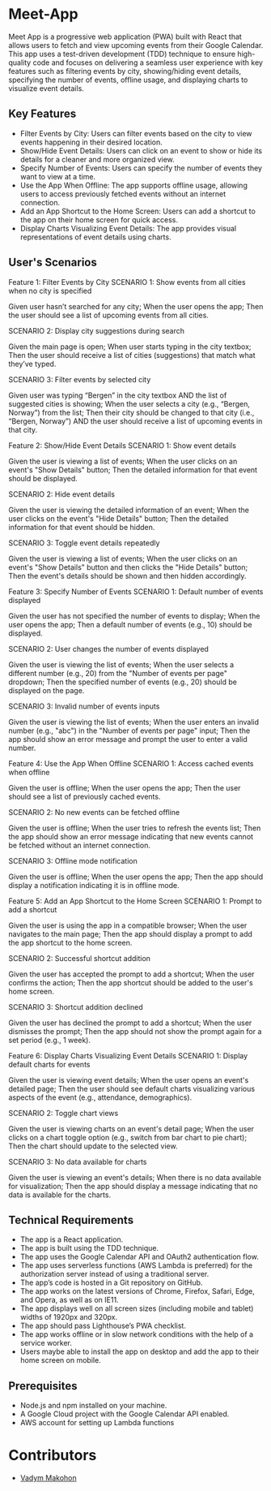 # Meet-App

Meet App is a progressive web application (PWA) built with React that allows users to fetch and view upcoming events from their Google Calendar. This app uses a test-driven development (TDD) technique to ensure high-quality code and focuses on delivering a seamless user experience with key features such as filtering events by city, showing/hiding event details, specifying the number of events, offline usage, and displaying charts to visualize event details.

## Key Features

- Filter Events by City: Users can filter events based on the city to view events happening in their desired location.
- Show/Hide Event Details: Users can click on an event to show or hide its details for a cleaner and more organized view.
- Specify Number of Events: Users can specify the number of events they want to view at a time.
- Use the App When Offline: The app supports offline usage, allowing users to access previously fetched events without an internet connection.
- Add an App Shortcut to the Home Screen: Users can add a shortcut to the app on their home screen for quick access.
- Display Charts Visualizing Event Details: The app provides visual representations of event details using charts.

## User's Scenarios

Feature 1: Filter Events by City
SCENARIO 1: Show events from all cities when no city is specified

Given user hasn’t searched for any city;
When the user opens the app;
Then the user should see a list of upcoming events from all cities.

SCENARIO 2: Display city suggestions during search

Given the main page is open;
When user starts typing in the city textbox;
Then the user should receive a list of cities (suggestions) that match what they’ve typed.

SCENARIO 3: Filter events by selected city

Given user was typing “Bergen” in the city textbox AND the list of suggested cities is showing;
When the user selects a city (e.g., “Bergen, Norway”) from the list;
Then their city should be changed to that city (i.e., “Bergen, Norway”) AND the user should receive a list of upcoming events in that city.

Feature 2: Show/Hide Event Details
SCENARIO 1: Show event details

Given the user is viewing a list of events;
When the user clicks on an event's "Show Details" button;
Then the detailed information for that event should be displayed.

SCENARIO 2: Hide event details

Given the user is viewing the detailed information of an event;
When the user clicks on the event's "Hide Details" button;
Then the detailed information for that event should be hidden.

SCENARIO 3: Toggle event details repeatedly

Given the user is viewing a list of events;
When the user clicks on an event's "Show Details" button and then clicks the "Hide Details" button;
Then the event's details should be shown and then hidden accordingly.

Feature 3: Specify Number of Events
SCENARIO 1: Default number of events displayed

Given the user has not specified the number of events to display;
When the user opens the app;
Then a default number of events (e.g., 10) should be displayed.

SCENARIO 2: User changes the number of events displayed

Given the user is viewing the list of events;
When the user selects a different number (e.g., 20) from the "Number of events per page" dropdown;
Then the specified number of events (e.g., 20) should be displayed on the page.

SCENARIO 3: Invalid number of events inputs

Given the user is viewing the list of events;
When the user enters an invalid number (e.g., "abc") in the "Number of events per page" input;
Then the app should show an error message and prompt the user to enter a valid number.

Feature 4: Use the App When Offline
SCENARIO 1: Access cached events when offline

Given the user is offline;
When the user opens the app;
Then the user should see a list of previously cached events.

SCENARIO 2: No new events can be fetched offline

Given the user is offline;
When the user tries to refresh the events list;
Then the app should show an error message indicating that new events cannot be fetched without an internet connection.

SCENARIO 3: Offline mode notification

Given the user is offline;
When the user opens the app;
Then the app should display a notification indicating it is in offline mode.

Feature 5: Add an App Shortcut to the Home Screen
SCENARIO 1: Prompt to add a shortcut

Given the user is using the app in a compatible browser;
When the user navigates to the main page;
Then the app should display a prompt to add the app shortcut to the home screen.

SCENARIO 2: Successful shortcut addition

Given the user has accepted the prompt to add a shortcut;
When the user confirms the action;
Then the app shortcut should be added to the user's home screen.

SCENARIO 3: Shortcut addition declined

Given the user has declined the prompt to add a shortcut;
When the user dismisses the prompt;
Then the app should not show the prompt again for a set period (e.g., 1 week).

Feature 6: Display Charts Visualizing Event Details
SCENARIO 1: Display default charts for events

Given the user is viewing event details;
When the user opens an event's detailed page;
Then the user should see default charts visualizing various aspects of the event (e.g., attendance, demographics).

SCENARIO 2: Toggle chart views

Given the user is viewing charts on an event's detail page;
When the user clicks on a chart toggle option (e.g., switch from bar chart to pie chart);
Then the chart should update to the selected view.

SCENARIO 3: No data available for charts

Given the user is viewing an event's details;
When there is no data available for visualization;
Then the app should display a message indicating that no data is available for the charts.


## Technical Requirements

- The app is a React application.
- The app is built using the TDD technique.
- The app uses the Google Calendar API and OAuth2 authentication flow.
- The app uses serverless functions (AWS Lambda is preferred) for the authorization server instead of using a traditional server.
- The app’s code is hosted in a Git repository on GitHub.
- The app works on the latest versions of Chrome, Firefox, Safari, Edge, and Opera, as well as on IE11.
- The app displays well on all screen sizes (including mobile and tablet) widths of 1920px and 320px.
- The app should pass Lighthouse’s PWA checklist.
- The app works offline or in slow network conditions with the help of a service worker.
- Users maybe able to install the app on desktop and add the app to their home screen on mobile.

## Prerequisites

- Node.js and npm installed on your machine.
- A Google Cloud project with the Google Calendar API enabled.
- AWS account for setting up Lambda functions

# Contributors
- [Vadym Makohon](https://github.com/VadymMakohon)
